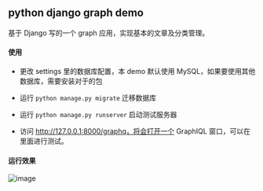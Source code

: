 python django graph demo
-----
基于 Django 写的一个 graph 应用，实现基本的文章及分类管理。

#### 使用
- 更改 settings 里的数据库配置，本 demo 默认使用 MySQL，如果要使用其他数据库，需要安装对于的包

- 运行 `python manage.py migrate` 迁移数据库

- 运行 `python manage.py runserver` 启动测试服务器

- 访问 http://127.0.0.1:8000/graphq，将会打开一个 GraphIQL 窗口，可以在里面进行测试。

#### 运行效果
![image](http://)